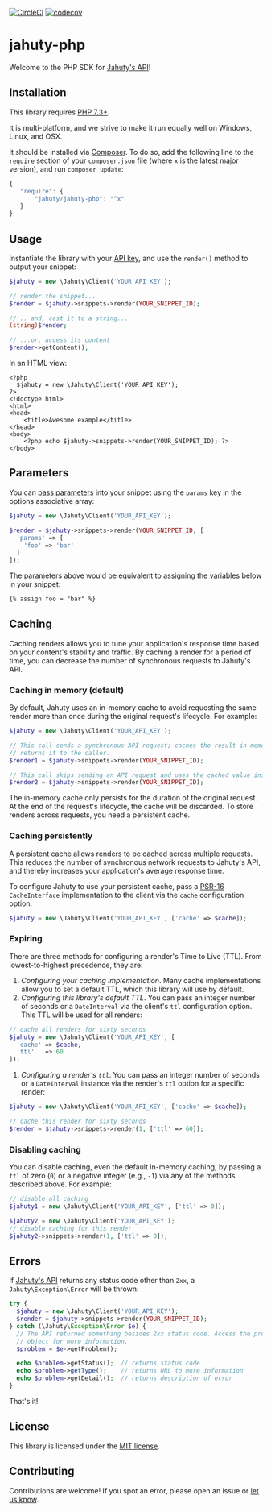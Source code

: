 [![CircleCI](https://circleci.com/gh/jahuty/jahuty-php.svg?style=svg)](https://circleci.com/gh/jahuty/jahuty-php) [![codecov](https://codecov.io/gh/jahuty/jahuty-php/branch/master/graph/badge.svg?token=XELPI4FWMI)](https://codecov.io/gh/jahuty/jahuty-php)

# jahuty-php

Welcome to the PHP SDK for [Jahuty's API](https://docs.jahuty.com/api)!

## Installation

This library requires [PHP 7.3+](https://secure.php.net).

It is multi-platform, and we strive to make it run equally well on Windows, Linux, and OSX.

It should be installed via [Composer](https://getcomposer.org). To do so, add the following line to the `require` section of your `composer.json` file (where `x` is the latest major version), and run `composer update`:

```javascript
{
   "require": {
       "jahuty/jahuty-php": "^x"
   }
}
```

## Usage

Instantiate the library with your [API key](https://docs.jahuty.com/api#authentication), and use the `render()` method to output your snippet:

```php
$jahuty = new \Jahuty\Client('YOUR_API_KEY');

// render the snippet...
$render = $jahuty->snippets->render(YOUR_SNIPPET_ID);

// .. and, cast it to a string...
(string)$render;

// ...or, access its content
$render->getContent();
```

In an HTML view:

```html+php
<?php
  $jahuty = new \Jahuty\Client('YOUR_API_KEY');
?>
<!doctype html>
<html>
<head>
    <title>Awesome example</title>
</head>
<body>
    <?php echo $jahuty->snippets->render(YOUR_SNIPPET_ID); ?>
</body>
```

## Parameters

You can [pass parameters](https://docs.jahuty.com/liquid/parameters) into your snippet using the `params` key in the options associative array:

```php
$jahuty = new \Jahuty\Client('YOUR_API_KEY');

$render = $jahuty->snippets->render(YOUR_SNIPPET_ID, [
  'params' => [
    'foo' => 'bar'
  ]
]);
```

The parameters above would be equivalent to [assigning the variables](https://docs.jahuty.com/liquid/variables) below in your snippet:

```html
{% assign foo = "bar" %}
```

## Caching

Caching renders allows you to tune your application's response time based on your content's stability and traffic. By caching a render for a period of time, you can decrease the number of synchronous requests to Jahuty's API.

### Caching in memory (default)

By default, Jahuty uses an in-memory cache to avoid requesting the same render more than once during the original request's lifecycle. For example:

```php
$jahuty = new \Jahuty\Client('YOUR_API_KEY');

// This call sends a synchronous API request; caches the result in memory; and,
// returns it to the caller.
$render1 = $jahuty->snippets->render(YOUR_SNIPPET_ID);

// This call skips sending an API request and uses the cached value instead.
$render2 = $jahuty->snippets->render(YOUR_SNIPPET_ID);
```

The in-memory cache only persists for the duration of the original request. At the end of the request's lifecycle, the cache will be discarded. To store renders across requests, you need a persistent cache.

### Caching persistently

A persistent cache allows renders to be cached across multiple requests. This reduces the number of synchronous network requests to Jahuty's API, and thereby increases your application's average response time.

To configure Jahuty to use your persistent cache, pass a [PSR-16](https://www.php-fig.org/psr/psr-16/) `CacheInterface` implementation to the client via the `cache` configuration option:

```php
$jahuty = new \Jahuty\Client('YOUR_API_KEY', ['cache' => $cache]);
```

### Expiring

There are three methods for configuring a render's Time to Live (TTL). From lowest-to-highest precedence, they are:

1. _Configuring your caching implementation_. Many cache implementations allow you to set a default TTL, which this library will use by default.
1. _Configuring this library's default TTL_. You can pass an integer number of seconds or a `DateInterval` via the client's `ttl` configuration option. This TTL will be used for all renders:
```php
// cache all renders for sixty seconds
$jahuty = new \Jahuty\Client('YOUR_API_KEY', [
  'cache' => $cache,
  'ttl'   => 60
]);
```
1. _Configuring a render's `ttl`_. You can pass an integer number of seconds or a `DateInterval` instance via the render's `ttl` option for a specific render:
```php
$jahuty = new \Jahuty\Client('YOUR_API_KEY', ['cache' => $cache]);

// cache this render for sixty seconds
$render = $jahuty->snippets->render(1, ['ttl' => 60]);
```

### Disabling caching

You can disable caching, even the default in-memory caching, by passing a `ttl` of zero (`0`) or a negative integer (e.g., `-1`) via any of the methods described above. For example:

```php
// disable all caching
$jahuty1 = new \Jahuty\Client('YOUR_API_KEY', ['ttl' => 0]);

$jahuty2 = new \Jahuty\Client('YOUR_API_KEY');
// disable caching for this render
$jahuty2->snippets->render(1, ['ttl' => 0]);
```

## Errors

If [Jahuty's API](https://docs.jahuty.com/api) returns any status code other than `2xx`, a `Jahuty\Exception\Error` will be thrown:

```php
try {
  $jahuty = new \Jahuty\Client('YOUR_API_KEY');
  $render = $jahuty->snippets->render(YOUR_SNIPPET_ID);
} catch (\Jahuty\Exception\Error $e) {
  // The API returned something besides 2xx status code. Access the problem
  // object for more information.
  $problem = $e->getProblem();

  echo $problem->getStatus();  // returns status code
  echo $problem->getType();    // returns URL to more information
  echo $problem->getDetail();  // returns description of error
}
```

That's it!

## License

This library is licensed under the [MIT license](LICENSE).

## Contributing

Contributions are welcome! If you spot an error, please open an issue or [let us know](https://www.jahuty.com/contact).
